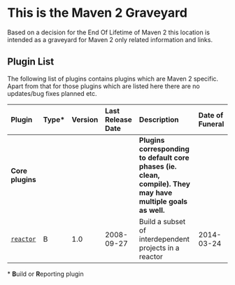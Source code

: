 <!--
Licensed to the Apache Software Foundation (ASF) under one
or more contributor license agreements.  See the NOTICE file
distributed with this work for additional information
regarding copyright ownership.  The ASF licenses this file
to you under the Apache License, Version 2.0 (the
"License"); you may not use this file except in compliance
with the License.  You may obtain a copy of the License at

http://www.apache.org/licenses/LICENSE-2.0

Unless required by applicable law or agreed to in writing,
software distributed under the License is distributed on an
"AS IS" BASIS, WITHOUT WARRANTIES OR CONDITIONS OF ANY
KIND, either express or implied.  See the License for the
specific language governing permissions and limitations
under the License.
-->

# This is the Maven 2 Graveyard

Based on a decision for the End Of Lifetime of Maven 2 this location is intended as a graveyard for Maven 2 only related information and links.

## Plugin List

The following list of plugins contains plugins which are Maven 2 specific. Apart from that for those plugins which are listed here there are no updates/bug fixes planned etc.

| **Plugin**                                   | **Type*** | **Version** | **Last Release Date** | **Description**                                        | **Date of Funeral** |
|:---------------------------------------------|:----------|:------------|:----------------------|:-------------------------------------------------------|:--------------------|
| **Core plugins**                                                                            |||| **Plugins corresponding to default core phases (ie. clean, compile). They may have multiple goals as well.** ||
| [ `reactor`](/plugins/maven-reactor-plugin/) | B         | 1\.0        | 2008-09-27            | Build a subset of interdependent projects in a reactor | 2014-03-24          |

\* **B**uild or **R**eporting plugin

